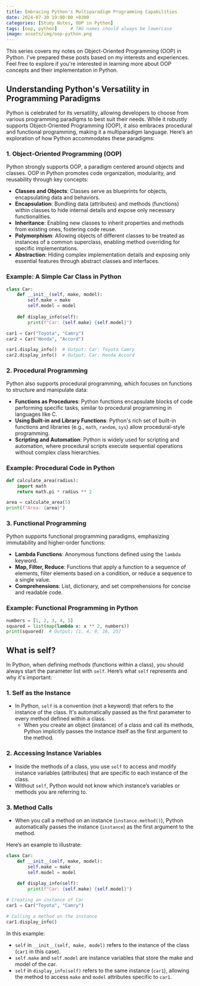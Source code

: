 ```yaml
---
title: Embracing Python's Multiparadigm Programming Capabilities
date: 2024-07-30 19:00:00 +0300
categories: [Study Notes, OOP in Python]
tags: [oop, python]     # TAG names should always be lowercase
image: assets/img/oop-python.png
---
```


This series covers my notes on Object-Oriented Programming (OOP) in Python. I've prepared these posts based on my interests and experiences. Feel free to explore if you're interested in learning more about OOP concepts and their implementation in Python.

## Understanding Python's Versatility in Programming Paradigms

Python is celebrated for its versatility, allowing developers to choose from various programming paradigms to best suit their needs. While it robustly supports Object-Oriented Programming (OOP), it also embraces procedural and functional programming, making it a multiparadigm language. Here’s an exploration of how Python accommodates these paradigms:

### 1. Object-Oriented Programming (OOP)

Python strongly supports OOP, a paradigm centered around objects and classes. OOP in Python promotes code organization, modularity, and reusability through key concepts:

- **Classes and Objects**: Classes serve as blueprints for objects, encapsulating data and behaviors.
- **Encapsulation**: Bundling data (attributes) and methods (functions) within classes to hide internal details and expose only necessary functionalities.
- **Inheritance**: Enabling new classes to inherit properties and methods from existing ones, fostering code reuse.
- **Polymorphism**: Allowing objects of different classes to be treated as instances of a common superclass, enabling method overriding for specific implementations.
- **Abstraction**: Hiding complex implementation details and exposing only essential features through abstract classes and interfaces.

### Example: A Simple Car Class in Python

```python
class Car:
    def __init__(self, make, model):
        self.make = make
        self.model = model
        
    def display_info(self):
        print(f"Car: {self.make} {self.model}")

car1 = Car("Toyota", "Camry")
car2 = Car("Honda", "Accord")

car1.display_info()  # Output: Car: Toyota Camry
car2.display_info()  # Output: Car: Honda Accord
```

### 2. Procedural Programming

Python also supports procedural programming, which focuses on functions to structure and manipulate data:

- **Functions as Procedures**: Python functions encapsulate blocks of code performing specific tasks, similar to procedural programming in languages like C.
- **Using Built-in and Library Functions**: Python's rich set of built-in functions and libraries (e.g., `math`, `random`, `sys`) allow procedural-style programming.
- **Scripting and Automation**: Python is widely used for scripting and automation, where procedural scripts execute sequential operations without complex class hierarchies.

### Example: Procedural Code in Python

```python
def calculate_area(radius):
    import math
    return math.pi * radius ** 2

area = calculate_area(5)
print(f"Area: {area}")
```

### 3. Functional Programming

Python supports functional programming paradigms, emphasizing immutability and higher-order functions:

- **Lambda Functions**: Anonymous functions defined using the `lambda` keyword.
- **Map, Filter, Reduce**: Functions that apply a function to a sequence of elements, filter elements based on a condition, or reduce a sequence to a single value.
- **Comprehensions**: List, dictionary, and set comprehensions for concise and readable code.

### Example: Functional Programming in Python

```python
numbers = [1, 2, 3, 4, 5]
squared = list(map(lambda x: x ** 2, numbers))
print(squared)  # Output: [1, 4, 9, 16, 25]
```

## What is self?

In Python, when defining methods (functions within a class), you should always start the parameter list with `self`. Here’s what `self` represents and why it's important:

### 1. Self as the Instance

- In Python, `self` is a convention (not a keyword) that refers to the instance of the class. It's automatically passed as the first parameter to every method defined within a class.
  - When you create an object (instance) of a class and call its methods, Python implicitly passes the instance itself as the first argument to the method.

### 2. Accessing Instance Variables

- Inside the methods of a class, you use `self` to access and modify instance variables (attributes) that are specific to each instance of the class.
- Without `self`, Python would not know which instance’s variables or methods you are referring to.

### 3. Method Calls

- When you call a method on an instance (`instance.method()`), Python automatically passes the instance (`instance`) as the first argument to the method.

Here’s an example to illustrate:

```python
class Car:
    def __init__(self, make, model):
        self.make = make
        self.model = model
        
    def display_info(self):
        print(f"Car: {self.make} {self.model}")

# Creating an instance of Car
car1 = Car("Toyota", "Camry")

# Calling a method on the instance
car1.display_info()
```

In this example:

- `self` in `__init__(self, make, model)` refers to the instance of the class (`car1` in this case).
- `self.make` and `self.model` are instance variables that store the make and model of the car.
- `self` in `display_info(self)` refers to the same instance (`car1`), allowing the method to access `make` and `model` attributes specific to `car1`.

